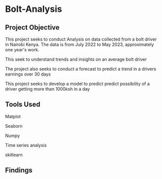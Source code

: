# Bolt-Analysis

## Project Objective 
This project seeks to conduct Analysis on data collected from a bolt driver in Nairobi Kenya. The data is from July 2022 to May 2023, approximately one year's work.

This seek to understand trends and insights on an average bolt driver 

The project also seeks to conduct a forecast to predict a trend in a drivers earnings over 30 days

This project seeks to develop a model to predict predict possibility of a driver getting more than 1000ksh in a day

## Tools Used
Matplot

Seaborn

Numpy

Time series analysis

skitlearn

## Findings

